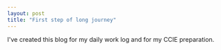 ```yaml
---
layout: post
title: "First step of long journey"
---
```


I've created this blog for my daily work log and for my CCIE preparation.
